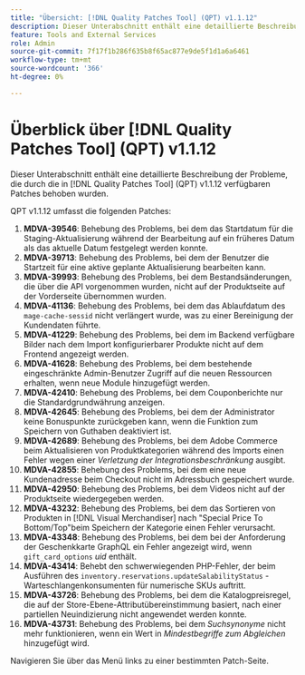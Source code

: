 ```yaml
---
title: "Übersicht: [!DNL Quality Patches Tool] (QPT) v1.1.12"
description: Dieser Unterabschnitt enthält eine detaillierte Beschreibung der Probleme, die durch die in [!DNL Quality Patches Tool]  (QPT) v1.1.12 verfügbaren Patches behoben wurden.
feature: Tools and External Services
role: Admin
source-git-commit: 7f17f1b286f635b8f65ac877e9de5f1d1a6a6461
workflow-type: tm+mt
source-wordcount: '366'
ht-degree: 0%

---
```


# Überblick über [!DNL Quality Patches Tool] (QPT) v1.1.12

Dieser Unterabschnitt enthält eine detaillierte Beschreibung der Probleme, die durch die in [!DNL Quality Patches Tool] (QPT) v1.1.12 verfügbaren Patches behoben wurden.

QPT v1.1.12 umfasst die folgenden Patches:

1. **MDVA-39546**: Behebung des Problems, bei dem das Startdatum für die Staging-Aktualisierung während der Bearbeitung auf ein früheres Datum als das aktuelle Datum festgelegt werden konnte.
1. **MDVA-39713**: Behebung des Problems, bei dem der Benutzer die Startzeit für eine aktive geplante Aktualisierung bearbeiten kann.
1. **MDVA-39993**: Behebung des Problems, bei dem Bestandsänderungen, die über die API vorgenommen wurden, nicht auf der Produktseite auf der Vorderseite übernommen wurden.
1. **MDVA-41136**: Behebung des Problems, bei dem das Ablaufdatum des `mage-cache-sessid` nicht verlängert wurde, was zu einer Bereinigung der Kundendaten führte.
1. **MDVA-41229**: Behebung des Problems, bei dem im Backend verfügbare Bilder nach dem Import konfigurierbarer Produkte nicht auf dem Frontend angezeigt werden.
1. **MDVA-41628**: Behebung des Problems, bei dem bestehende eingeschränkte Admin-Benutzer Zugriff auf die neuen Ressourcen erhalten, wenn neue Module hinzugefügt werden.
1. **MDVA-42410**: Behebung des Problems, bei dem Couponberichte nur die Standardgrundwährung anzeigen.
1. **MDVA-42645**: Behebung des Problems, bei dem der Administrator keine Bonuspunkte zurückgeben kann, wenn die Funktion zum Speichern von Guthaben deaktiviert ist.
1. **MDVA-42689**: Behebung des Problems, bei dem Adobe Commerce beim Aktualisieren von Produktkategorien während des Imports einen Fehler wegen einer *Verletzung der Integrationsbeschränkung* ausgibt.
1. **MDVA-42855**: Behebung des Problems, bei dem eine neue Kundenadresse beim Checkout nicht im Adressbuch gespeichert wurde.
1. **MDVA-42950**: Behebung des Problems, bei dem Videos nicht auf der Produktseite wiedergegeben werden.
1. **MDVA-43232**: Behebung des Problems, bei dem das Sortieren von Produkten in [!DNL Visual Merchandiser] nach &quot;Special Price To Bottom/Top&quot;beim Speichern der Kategorie einen Fehler verursacht.
1. **MDVA-43348**: Behebung des Problems, bei dem bei der Anforderung der Geschenkkarte GraphQL ein Fehler angezeigt wird, wenn `gift_card_options` *uid* enthält.
1. **MDVA-43414**: Behebt den schwerwiegenden PHP-Fehler, der beim Ausführen des `inventory.reservations.updateSalabilityStatus` -Warteschlangenkonsumenten für numerische SKUs auftritt.
1. **MDVA-43726**: Behebung des Problems, bei dem die Katalogpreisregel, die auf der Store-Ebene-Attributübereinstimmung basiert, nach einer partiellen Neuindizierung nicht angewendet werden konnte.
1. **MDVA-43731**: Behebung des Problems, bei dem *Suchsynonyme* nicht mehr funktionieren, wenn ein Wert in *Mindestbegriffe zum Abgleichen* hinzugefügt wird.

Navigieren Sie über das Menü links zu einer bestimmten Patch-Seite.
